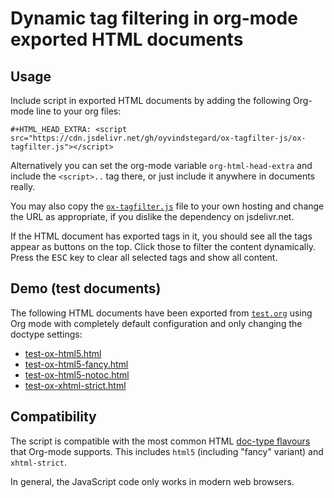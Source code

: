 # Dynamic tag filtering in org-mode exported HTML documents

## Usage

Include script in exported HTML documents by adding the following Org-mode
line to your org files:

    #+HTML_HEAD_EXTRA: <script src="https://cdn.jsdelivr.net/gh/oyvindstegard/ox-tagfilter-js/ox-tagfilter.js"></script>

Alternatively you can set the org-mode variable `org-html-head-extra` and
include the `<script>..` tag there, or just include it anywhere in documents
really.

You may also copy the [`ox-tagfilter.js`](ox-tagfilter.js) file to your own
hosting and change the URL as appropriate, if you dislike the dependency on
jsdelivr.net.

If the HTML document has exported tags in it, you should see all the tags appear
as buttons on the top. Click those to filter the content dynamically. Press the
<kbd>ESC</kbd> key to clear all selected tags and show all content.

## Demo (test documents)

The following HTML documents have been exported from [`test.org`](test.org)
using Org mode with completely default configuration and only changing the
doctype settings:

- [test-ox-html5.html](https://htmlpreview.github.io/?https://github.com/oyvindstegard/ox-tagfilter-js/blob/main/test-ox-html5.html)
- [test-ox-html5-fancy.html](https://htmlpreview.github.io/?https://github.com/oyvindstegard/ox-tagfilter-js/blob/main/test-ox-html5-fancy.html)
- [test-ox-html5-notoc.html](https://htmlpreview.github.io/?https://github.com/oyvindstegard/ox-tagfilter-js/blob/main/test-ox-html5-notoc.html)
- [test-ox-xhtml-strict.html](https://htmlpreview.github.io/?https://github.com/oyvindstegard/ox-tagfilter-js/blob/main/test-ox-xhtml-strict.html)


## Compatibility

The script is compatible with the most common HTML [doc-type
flavours](https://orgmode.org/manual/HTML-doctypes.html) that Org-mode supports.
This includes `html5` (including "fancy" variant) and `xhtml-strict`.

In general, the JavaScript code only works in modern web browsers.
